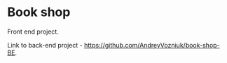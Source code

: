# Book shop
Front end project.

Link to back-end project - https://github.com/AndreyVozniuk/book-shop-BE.
